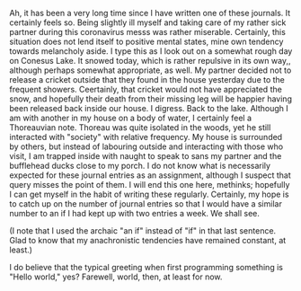Ah, it has been a very long time since I have written one of these journals. It certainly feels so.
Being slightly ill myself and taking care of my rather sick partner during this coronavirus messs was rather miserable. Certainly, this situation does not lend itself to positive mental states, mine own tendency towards melancholy aside.
I type this as I look out on a somewhat rough day on Conesus Lake. It snowed today, which is rather repulsive in its own way,, although perhaps somewhat appropriate, as well. My partner decided not to release a cricket outside that they found in the house yesterday due to the frequent showers. Ceertainly, that cricket would not have appreciated the snow, and hopefully their death from their missing leg will be happier having been released back inside our house.
I digress. Back to the lake. Although I am with another in my house on a body of water, I certainly feel a Thoreauvian note. Thoreau was quite isolated in the woods, yet he still interacted with "society" with relative frequency. My house is surrounded by others, but instead of labouring outside and interacting with those who visit, I am trapped inside with naught to speak to sans my partner and the bufflehead ducks close to my porch.
I do not know what is necessarily expected for these journal entries as an assignment, although I suspect that query misses the point of them. I will end this one here, methinks; hopefully I can get myself in the habit of writing these regularly. Certainly, my hope is to catch up on the number of journal entries so that I would have a similar number to an if I had kept up with two entries a week. We shall see.

(I note that I used the archaic "an if" instead of "if" in that last sentence. Glad to know that my anachronistic tendencies have remained constant, at least.)

I do believe that the typical greeting when first programming something is "Hello world," yes? Farewell, world, then, at least for now.